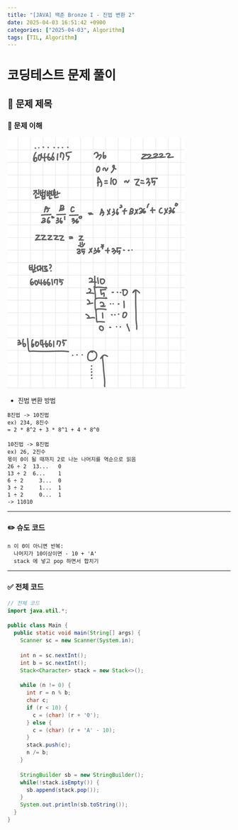 ```yaml
---
title: "[JAVA] 백준 Bronze I - 진법 변환 2"
date: 2025-04-03 16:51:42 +0900
categories: ["2025-04-03", Algorithm]
tags: [TIL, Algorithm]
---
```

# 코딩테스트 문제 풀이

## 📘 문제 제목

### 🧠 문제 이해
![img.png](../assets/img/2025-04-03/algo1.png)
- 진법 변환 방법

```plaintext
B진법 -> 10진법
ex) 234, 8진수
= 2 * 8^2 + 3 * 8^1 + 4 * 8^0

10진법 -> B진법
ex) 26, 2진수
몫이 0이 될 때까지 2로 나눈 나머지를 역순으로 읽음
26 ÷ 2	13...	0
13 ÷ 2	6...	1
6 ÷ 2	  3...	0
3 ÷ 2	  1...	1
1 ÷ 2	  0...	1
-> 11010
```

---

### ✏️ 슈도 코드

```plaintext
n 이 0이 아니면 반복:
  나머지가 10이상이면 - 10 + 'A'
  stack 에 넣고 pop 하면서 합치기
```

---


### ✅ 전체 코드
```java
// 전체 코드
import java.util.*;

public class Main {
  public static void main(String[] args) {
    Scanner sc = new Scanner(System.in);
    
    int n = sc.nextInt();
    int b = sc.nextInt();
    Stack<Character> stack = new Stack<>();
    
    while (n != 0) {
      int r = n % b;
      char c;
      if (r < 10) {
        c = (char) (r + '0');
      } else {
        c = (char) (r + 'A' - 10);
      }
      stack.push(c);
      n /= b;
    }
    
    StringBuilder sb = new StringBuilder();
    while(!stack.isEmpty()) {
      sb.append(stack.pop());
    }
    System.out.println(sb.toString());
  }
}
```
